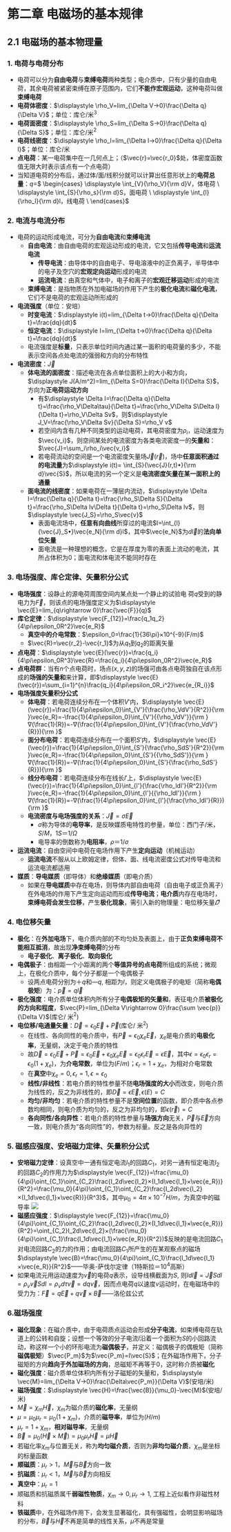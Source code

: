 # 第二章 电磁场的基本规律
## 2.1 电磁场的基本物理量
### 1. 电荷与电荷分布
* 电荷可以分为**自由电荷**与**束缚电荷**两种类型；电介质中，只有少量的自由电荷，其余电荷被紧密束缚在原子范围内，它们**不能作宏观运动**，这种电荷叫做**束缚电荷**
* **电荷体密度**：$\displaystyle \rho_V=lim_{\Delta V→0}\frac{\Delta q}{\Delta V}$；单位：库仑/米$^3$
* **电荷面密度**：$\displaystyle \rho_S=lim_{\Delta S→0}\frac{\Delta q}{\Delta S}$；单位：库仑/米$^2$
* **电荷线密度**：$\displaystyle \rho_l=lim_{\Delta l→0}\frac{\Delta q}{\Delta l}$；单位：库仑/米
* **点电荷**：某一电荷集中在一几何点上；（$\vec{r}=\vec{r_0}$处，体密度函数值无限大时表示该点有一个点电荷）
* 当知道电荷的分布后，通过体/面/线积分就可以计算出任意形状上的**电荷总量**：$q=$$
\begin{cases}
\displaystyle \int_{V}{\rho_V}{\rm d}V，体电荷 \\
\displaystyle \int_{S}{\rho_s}{\rm d}S，面电荷 \\
\displaystyle \int_{l}{\rho_l}{\rm d}l，线电荷 \\
\end{cases}$

### 2. 电流与电流分布
* 电荷的运动形成电流，可分为**自由电流**和**束缚电流**
  * **自由电流**：由自由电荷的宏观运动形成的电流，它又包括**传导电流**和**运流电流** 
    * **传导电流**：由导体中的自由电子、导电溶液中的正负离子，半导体中的电子及空穴的**宏观定向运动**形成的电流
    * **运流电流**：由真空和气体中，电子和离子的**宏观迁移运动**形成的电流
  * **束缚电流**：是指物质在外加电磁场的作用下产生的**极化电流**和**磁化电流**，它们不是电荷的宏观运动所形成的
* **电流强度**（单位：安培）
  * **时变电流**：$\displaystyle i(t)=lim_{\Delta t→0}\frac{\Delta q}{\Delta t}=\frac{dq}{dt}$
  * **恒定电流**：$\displaystyle I=lim_{\Delta t→0}\frac{\Delta q}{\Delta t}=\frac{dq}{dt}$
  * 电流强度是**标量**，只表示单位时间内通过某一面积的电荷量的多少，不能表示空间各点处电流的强弱和方向的分布特性
* **电流密度**：$\vec{J}$
  * **体电流的面密度**：描述电流在各点单位面积上的大小和方向，$\displaystyle J(A/m^2)=lim_{\Delta S=0}\frac{\Delta I}{\Delta S}$，方向为**正电荷运动方向**
    * 有$\displaystyle \Delta I=\frac{\Delta q}{\Delta t}=\frac{\rho_V\Delta\tau}{\Delta t}=\frac{\rho_V\Delta S\Delta l}{\Delta t}=\rho_V\Delta Sv$，则$\displaystyle J_V=\frac{\rho_V\Delta Sv}{\Delta S}=\rho_V v$
    * 若空间内含有几种不同类型的运动电荷，其电荷密度为$\rho_i$，运动速度为$\vec{v_i}$，则空间某处的电流密度为各类电流密度一的**矢量和**：$\vec{J}=\sum_i\rho_i\vec{v_i}$
    * 若电荷流动的空间是一个电流密度矢量场$\vec{J}(\vec{r})$，场中**任意面积通过的电流量**为$\displaystyle i(t)= \int_{S}{\vec{J}(r,t)•}{\rm d}\vec{S}$，所以电流的另一个定义是**电流密度矢量在某一面积上的通量**
  * **面电流的线密度**：如果电荷在一薄层内流动，$\displaystyle \Delta I=\frac{\Delta q}{\Delta t}=\frac{\rho_S\Delta S}{\Delta t}=\frac{\rho_S\Delta lv\Delta t}{\Delta t}=\rho_S\Delta lv$，则$\displaystyle \vec{J_S}=\rho_S\vec{v}$
    * 表面电流场中，**任意有向曲线**所穿过的电流$I=\int_{l}{\vec{J}_S•}\vec{e_N}{\rm d}l$，其中$\vec{e_N}$为$d\vec{l}$的**法向单位矢量**
    * 面电流是一种理想的概念，它是在厚度为零的表面上流动的电流，其所占体积为$0$；面电流和体电流不能同时存在
### 3. 电场强度、库仑定律、矢量积分公式
* **电场强度**：设静止的源电荷周围空间内某点处一个静止的试验电
荷$q$受到的静电力为$\vec{F}$，则该点的电场强度定义为$\displaystyle \vec{E}=lim_{q\rightarrow 0}\frac{\vec{F}}{q}$
* **库仑定律**：$\displaystyle \vec{F_{12}}=\frac{q_1q_2}{4\pi\epsilon_0R^2}\vec{e_R}$
  * **真空中的介电常数**：$\epsilon_0=\frac{1}{36\pi}×10^{-9}(F/m)$
  * $\vec{R}=\vec{r_2}-\vec{r_1}$为从$q_1$到$q_2$的距离矢量
* **点电荷**：$\displaystyle \vec{E}(\vec{r})=\frac{q_i}{4\pi\epsilon_0R^3}\vec{R}=\frac{q_i}{4\pi\epsilon_0R^2}\vec{e_R}$
* **点电荷群**：当有$n$个点电荷时，场点$(x,y,z)$的场强可由各点电荷独自在该点形成的**场强的矢量和**来计算，即$\displaystyle \vec{E}(\vec{r})=\sum_{i=1}^{n}\frac{q_i}{4\pi\epsilon_0R_i^2}\vec{e_{R_i}}$
* **电场强度矢量积分公式**
  * **体电荷**：若电荷连续分布在一个体积$V'$内，$\displaystyle \vec{E}(\vec{r})=\frac{1}{4\pi\epsilon_0}\int_{V'}{\frac{\rho_VdV'}{R^2}}{\rm }\vec{e_R}=-\frac{1}{4\pi\epsilon_0}\int_{V'}{{\rho_VdV'}}{\rm }∇(\frac{1}{R})=-∇(\frac{1}{4\pi\epsilon_0}\int_{V'}{\frac{\rho_VdV'}{R}}){\rm }$
  * **面分布电荷**：若电荷连续分布在一个面积$S'$内，$\displaystyle \vec{E}(\vec{r})=\frac{1}{4\pi\epsilon_0}\int_{S'}{\frac{\rho_SdS'}{R^2}}{\rm }\vec{e_R}=-\frac{1}{4\pi\epsilon_0}\int_{S'}{{\rho_SdS'}}{\rm }∇(\frac{1}{R})=-∇(\frac{1}{4\pi\epsilon_0}\int_{S'}{\frac{\rho_SdS'}{R}}){\rm }$
  * **线分布电荷**：若电荷连续分布在线长$l'$上，$\displaystyle \vec{E}(\vec{r})=\frac{1}{4\pi\epsilon_0}\int_{l'}{\frac{\rho_ldl'}{R^2}}{\rm }\vec{e_R}=-\frac{1}{4\pi\epsilon_0}\int_{l'}{{\rho_ldl'}}{\rm }∇(\frac{1}{R})=-∇(\frac{1}{4\pi\epsilon_0}\int_{l'}{\frac{\rho_ldl'}{R}}){\rm }$
  * **电流密度与电场强度的关系**：$\vec{J}=\sigma\vec{E}$
    * $σ$称为导体的**电导率**，是反映媒质电特性的参量，单位：西门子/米，$S/M，1S＝1/\Omega$
    * 电导率的倒数称为**电阻率**，$\rho＝1/\sigma$
* **运流电流**：自由空间中电荷在电场作用下产生**定向运动**（机械运动）
  * **运流电流**不服从以上欧姆定律，但体、面、线电流密度公式对传导电流和运流电流都适用
* **媒质**：**导电媒质**（即导体）和**绝缘媒质**（即电介质）
  * 如果在**导电媒质**中存在电场，则导体内部自由电荷（自由电子或正负离子）在外电场的作用下产生定向运动而形成**传导电流**；**电介质**内存在电场时，**束缚电荷会发生位移**，产生**极化现象**，需引入新的物理量：电位移矢量$\vec{𝐷}$
### 4. 电位移矢量
* **极化**：在**外加电场**下，电介质内部的不均匀处及表面上，由于**正负束缚电荷不能相互抵消**，故出现**净束缚电荷**的分布
  * **电子极化**、**离子极化**、**取向极化**
* **电偶极子**：由相距一个小距离的两个**等值异号的点电荷**所组成的系统；微观上，在极化介质中，每个分子都是一个电偶极子
  * 设两点电荷分别为$＋q$和$—q$, 相距为$l$，则定义电偶极子的电矩（简称**电偶极矩**）为：$\vec{p}=q\vec{l}$
* **极化强度**：电介质单位体积内所有分子**电偶极矩的矢量和**，表征电介质**被极化的方向和程度**，$\vec{P}=lim_{\Delta V\rightarrow 0}\frac{\sum \vec{p}}{\Delta V}$(库仑/ 米$^2$)
* **电位移/电通量矢量**：$\vec{D}=\epsilon_0\vec{E}+\vec{P}$(库仑/ 米$^2$)
  * 在线性、各向同性的电介质中，有$\vec{P}=\epsilon_0\chi_e\vec{E}$，$\chi_e$是电介质的**电极化率**，无量纲，决定于电介质的特性
  * 故$\vec{D}=\epsilon_0\vec{E}+\vec{P}=\epsilon_0\vec{E}+\epsilon_0\chi_e\vec{E}=\epsilon_0\epsilon_r\vec{E}=\epsilon \vec{E}$，其中$\epsilon=\epsilon_0\epsilon_r=\epsilon_0(1+\chi_e)$，为**介电常数**，单位为$(F/m)$；$\epsilon_r=1+\chi_e$，为相对介电常数
  * 在**真空**中$\chi_e=0,\epsilon_r=1,\epsilon=\epsilon_0$
  * **线性/非线性**：若电介质的特性参量不随**电场强度的大小**而改变，则电介质为线性的，反之为非线性的，即$\vec{D}=\epsilon\vec{E},\epsilon(E)=C$
  * **均匀/非均匀**：若电介质的特性参量不是**空间位置**的函数，即介质中各点参数均相同，则电介质为均匀的，反之为非均匀的，即$\epsilon(\vec{r})=C$
  * **各向同性/各向异性**：若电介质的特性参量与**场强方向**无关，$\vec{P}$与$\vec{E}$方向一致，则电介质为“各向同性”的，参数为标量。反之是各向异性的
### 5. 磁感应强度、安培磁力定律、矢量积分公式
* **安培磁力定律**：设真空中一通有恒定电流$I_1$的回路$C_1$，对另一通有恒定电流$I_2$的回路$C_2$的作用力为$\displaystyle \vec{F_{12}}=\frac{\mu_0}{4\pi}\oint_{C_1}\oint_{C_2}\frac{I_2d\vec{l_2}×(I_1d\vec{l_1}×\vec{e_R})}{R^2}=\frac{\mu_0}{4\pi}\oint_{C_1}\oint_{C_2}\frac{I_2d\vec{l_2}×(I_1d\vec{l_1}×\vec{R})}{R^3}$，其中$\mu_0=4\pi×10^{-7}H/m$，为真空中的磁导率
![](../images/磁力.png)
* **磁感应强度**：$\displaystyle \vec{F_{12}}=\frac{\mu_0}{4\pi}\oint_{C_1}\oint_{C_2}\frac{I_2d\vec{l_2}×(I_1d\vec{l_1}×\vec{e_R})}{R^2}=\oint_{C_2}I_2d\vec{l_2}×(\frac{\mu_0}{4\pi}\oint_{C_1}\frac{I_1d\vec{l_1}×\vec{e_R}}{R^2})$反映的是电流回路$C_1$对电流回路$C_2$的力的作用；由电流回路$C_1$所产生的在某观察点的磁场$\displaystyle \vec{B}=\frac{\mu_0}{4\pi}\oint_{C_1}\frac{I_1d\vec{l_1}×\vec{e_R}}{R^2}$——毕奥-萨伐尔定律（$1$特斯拉＝$10^4$高斯）
* 如果电流元用运动速度为$\vec{v}$的电荷$q$表示，设导线横截面为$S$, 则$Id\vec{l}=\vec{J}Sdl=\rho_v\vec{v}Sdl=\rho_vd\tau\vec{v}=dq\vec{v}$，因而点电荷$q$以速度$v$运动时，在电磁场中的受力为：$\vec{F}=q\vec{E}+q\vec{v}×\vec{B}$——洛伦兹公式
### 6.磁场强度
* **磁化现象**：在磁介质中，由于电荷质点运动会形成**分子电流**，如束缚电荷在轨道上的公转和自旋；设想一个等效的分子电流$I$沿着一个面积为$S$的小回路流动，称这样一个小的环形电流为**磁偶极子**，并定义：磁偶极子的偶极矩（简称**磁偶极矩**）$\vec{P_m}$为$\vec{P_m}=I\vec{S}$；在外磁场作用下，分子磁矩的方向**趋向于外加磁场的方向**，总磁矩不再等于0，这时称介质被**磁化**
* **磁化强度**：磁介质单位体积内所有分子磁矩的矢量和，$\displaystyle \vec{M}=lim_{\Delta V→0}\frac{\Delta\vec{P_m}}{\Delta V}$(安培/米)
* **磁场强度**：$\displaystyle \vec{H}=\frac{\vec{B}}{\mu_0}-\vec{M}$(安培/米)
* $\vec{M}=\chi_m\vec{H}$，$\chi_m$为磁介质的**磁化率**，无量纲
* $\mu=\mu_0\mu_r=\mu_0(1+\chi_m)$，介质的**磁导率**，单位为$(H/m)$
* $\mu_r=1+\chi_m$，**相对磁导率**，无量纲
* $\vec{B}=\mu_0(\vec{H}×\vec{M})=\mu_0\mu_r\vec{H}=\mu\vec{H}$
* 若磁化率$\chi_m$与位置无关，称为**均匀磁介质**，否则为**非均匀磁介质**，$\chi_m$是坐标的标量函数
* **顺磁质**：$\mu_r>1$，$\vec{M}$与$\vec{B}$方向一致
* **抗磁质**：$\mu_r<1$，$\vec{M}$与$\vec{B}$方向相反
* **真空中**：$\mu_r=1$
* 顺磁质和抗磁质属千**弱磁性物质**，$\chi_m→0, \mu_r→1$, 工程上近似看作非磁性材料
* **铁磁质**中，在外磁场作用下，会发生显著磁化，具有强磁性，会明显影响磁场的分布，$\vec{B}$与$\vec{H}$不再是简单的线性关系，$\mu$不再是常量